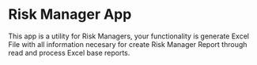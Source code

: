 # Risk Manager App

This app is a utility for Risk Managers, your functionality is generate Excel File with all information necesary for create Risk Manager Report through read and process Excel base reports.
